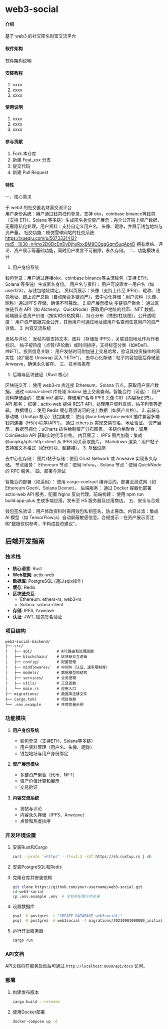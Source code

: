 # web3-social

#### 介绍
基于 web3 的社交匿名财富交流平台             

#### 软件架构
软件架构说明


#### 安装教程

1.  xxxx
2.  xxxx
3.  xxxx

#### 使用说明

1.  xxxx
2.  xxxx
3.  xxxx

#### 参与贡献

1.  Fork 本仓库
2.  新建 Feat_xxx 分支
3.  提交代码
4.  新建 Pull Request


#### 特性

一、核心需求

于 web3 的社交匿名财富交流平台  
​用户身份系统：用户通过钱包扫码登录，支持 okx，coinbase binance等钱包（支持 ETH、Solana 等多链）生成匿名身份
​资产展示：完全公开链上资产数据，无需隐私化处理。
​用户资料：支持自定义用户名、头像、昵称，并展示钱包地址与资产量。
社交功能：模仿雪球网站的社交系统 https://xueqiu.com/u/5073331412?md5__1038=n4mx2D0DcDnDyDjhxRxxBM8CQqqGqm5uqAphD
拥有发帖、评论、资产展示等基础功能，同时用户发言不可删除，永久存储。
二、功能模块设计

1. ​用户身份系统

​钱包登录：用户通过连接okx，coinbase binance等主流钱包（支持 ETH、Solana 等多链）生成匿名身份。
​用户名与资料：
用户可设置唯一用户名（如user123），与钱包地址绑定。
资料页展示：头像（支持上传至 IPFS）、昵称、钱包地址、链上资产总额（自动聚合多链资产）。
​去中心化存储：用户资料（头像、昵称）通过IPFS 存储，确保不可篡改。
2. ​资产展示模块
​多链资产聚合：
通过区块链节点 API（如 Alchemy、QuickNode）获取用户地址的代币、NFT 数据。
前端展示总资产价值（按实时价格换算）、持仓分布（饼图/柱状图）。
​公开透明度：
用户资产数据完全公开，其他用户可通过地址或用户名查询任意用户的资产详情。
3. ​内容交流系统

​发帖与评论：
发帖内容支持文本、图片（存储至 IPFS），关联钱包地址作为作者标识。
帖子按热度（点赞/评论数）或时间排序，支持标签分类（如#DeFi、#NFT）。
​投资信息关联：
用户发帖时可附加链上交易哈希，验证其投资操作的真实性（如"我在 Uniswap 买入 1 ETH"）。
​去中心化存储：帖子内容加密后存储至 Arweave，确保永久留存。
三、技术栈推荐

1. ​后端与区块链层（Rust 核心）​

​区块链交互：
使用 web3-rs 库连接 Ethereum、Solana 节点，获取用户资产数据。
通过 solana-client 库处理 Solana 链上交易查询。
​智能合约​（可选）：
用户资料存储合约：使用 ink! 编写，存储用户名与 IPFS 头像 CID（内容标识符）。
​API 服务：
框架：actix-web 提供 REST API，处理用户资料查询、帖子列表等逻辑。
数据缓存：使用 Redis 缓存高频访问的链上数据（如资产价格）。
2. ​前端与移动端（UniApp 核心）​
​钱包集成：
使用 @uni-helper/uni-web3 插件兼容多端钱包连接（H5/小程序/APP）。
通过 ethers.js 实现交易签名、地址验证。
​资产展示：
数据可视化：uCharts 插件绘制资产分布图表。
多链价格聚合：调用 CoinGecko API 获取实时代币价格。
​内容展示：
IPFS 图片加载：集成 @unipkg/ipfs-http-client 从 IPFS 网关获取图片。
Markdown 渲染：用户帖子支持富文本格式（如代码块、超链接）。
3. ​基础设施

​去中心化存储：
图片/帖子存储：使用 Crust Network 或 Arweave 实现永久存储。
​节点服务：
Ethereum 节点：使用 Infura。
Solana 节点：使用 QuickNode 的 RPC 服务。
四、部署与测试

​智能合约部署​（如适用）：
使用 cargo-contract 编译合约，部署至测试网（如 Ethereum Goerli、Solana Devnet）。
​后端服务：
通过 Docker 容器化部署 actix-web API 服务，配置 Nginx 反向代理。
​前端构建：
使用 npm run build:app-plus 生成多端应用，发布至 H5 服务器及应用商店。
五、安全与合规

​钱包签名验证：用户修改资料时需用钱包私钥签名，防止篡改。
​内容过滤：集成 AI 模型（如 TensorFlow.js）自动屏蔽敏感信息。
​合规提示：在资产展示页注明"数据仅供参考，不构成投资建议"。

## 后端开发指南

### 技术栈

- **核心语言**: Rust
- **Web框架**: actix-web
- **数据库**: PostgreSQL (通过sqlx操作)
- **缓存**: Redis
- **区块链交互**: 
  - Ethereum: ethers-rs, web3-rs
  - Solana: solana-client
- **存储**: IPFS, Arweave
- **认证**: JWT, 钱包签名验证

### 项目结构

```
web3-social-backend/
├── src/
│   ├── api/           # API路由和处理函数
│   ├── blockchain/    # 区块链交互逻辑
│   ├── config/        # 配置管理
│   ├── middlewares/   # 中间件（认证、速率限制等）
│   ├── models/        # 数据模型和结构
│   ├── services/      # 业务逻辑
│   ├── utils/         # 工具函数
│   └── main.rs        # 应用入口
├── migrations/        # 数据库迁移文件
├── Cargo.toml         # 项目依赖
└── .env.example       # 环境变量示例
```

### 功能模块

1. **用户身份系统**
   - 钱包登录（支持ETH、Solana等多链）
   - 用户资料管理（用户名、头像、昵称）
   - 钱包地址与用户身份绑定

2. **资产展示模块**
   - 多链资产聚合（代币、NFT）
   - 资产价值计算和展示
   - 交易验证

3. **内容交流系统**
   - 发帖与评论
   - 内容永久存储（IPFS、Arweave）
   - 点赞和热度排序

### 开发环境设置

1. 安装Rust和Cargo
   ```bash
   curl --proto '=https' --tlsv1.2 -sSf https://sh.rustup.rs | sh
   ```

2. 安装PostgreSQL和Redis

3. 克隆仓库并安装依赖
   ```bash
   git clone https://github.com/your-username/web3-social.git
   cd web3-social
   cp .env.example .env  # 复制并配置环境变量
   ```

4. 设置数据库
   ```bash
   psql -U postgres -c "CREATE DATABASE web3social;"
   psql -U postgres -d web3social -f migrations/20230901000000_initial_schema.sql
   ```

5. 运行开发服务器
   ```bash
   cargo run
   ```

### API文档

API文档将在服务启动后可通过 `http://localhost:8080/api/docs` 访问。

### 部署

1. 构建发布版本
   ```bash
   cargo build --release
   ```

2. 使用Docker部署
   ```bash
   docker-compose up -d
   ```
